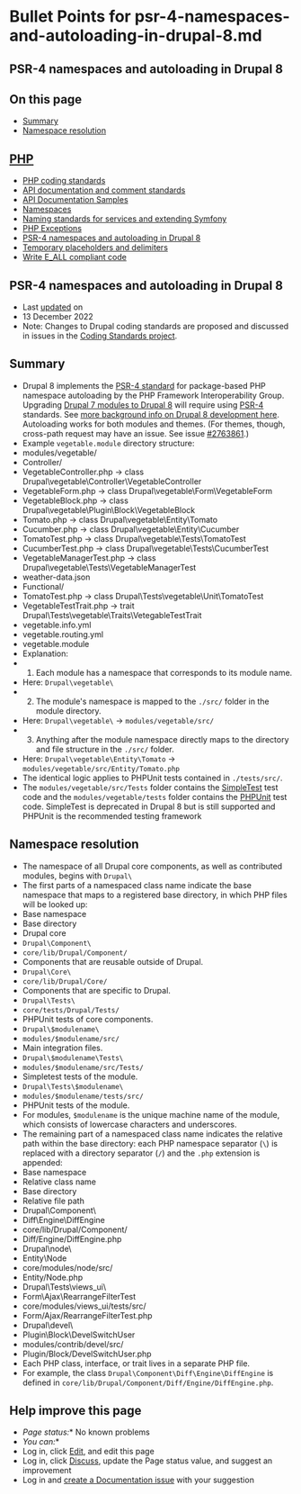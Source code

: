 # Bullet Points for psr-4-namespaces-and-autoloading-in-drupal-8.md


## PSR-4 namespaces and autoloading in Drupal 8

## On this page
- [Summary](/docs/develop/standards/php/psr-4-namespaces-and-autoloading-in-drupal-8#s-summary)
- [Namespace resolution](/docs/develop/standards/php/psr-4-namespaces-and-autoloading-in-drupal-8#s-namespace-resolution)

## [PHP](/docs/develop/standards/php)
- [PHP coding standards](/docs/develop/standards/php/php-coding-standards)
- [API documentation and comment standards](/docs/develop/standards/php/api-documentation-and-comment-standards)
- [API Documentation Samples](/docs/develop/standards/php/api-documentation-examples)
- [Namespaces](/docs/develop/coding-standards/namespaces)
- [Naming standards for services and extending Symfony](/docs/develop/coding-standards/naming-standards-for-services-and-extending-symfony)
- [PHP Exceptions](/docs/develop/coding-standards/php-exceptions)
- [PSR-4 namespaces and autoloading in Drupal 8](/docs/develop/standards/php/psr-4-namespaces-and-autoloading-in-drupal-8)
- [Temporary placeholders and delimiters](/docs/develop/coding-standards/temporary-placeholders-and-delimiters)
- [Write E\_ALL compliant code](/docs/develop/coding-standards/write-e_all-compliant-code)

## PSR-4 namespaces and autoloading in Drupal 8
- Last [updated](/node/2156625/discuss) on
- 13 December 2022
- Note: Changes to Drupal coding standards are proposed and discussed in issues in the [Coding Standards project](/project/coding_standards).

## [](#s-summary "Permalink to this headline")Summary
- Drupal 8 implements the [PSR-4 standard](https://github.com/php-fig/fig-standards/blob/master/accepted/PSR-4-autoloader.md) for package-based PHP namespace autoloading by the PHP Framework Interoperability Group. Upgrading [Drupal 7 modules to Drupal 8](https://www.drupal.org/update/modules/7/8) will require using [PSR-4](https://www.drupal.org/taxonomy/term/51071) standards. See [more background info on Drupal 8 development here](https://www.drupal.org/getting-started-d8-bkg-prereq). Autoloading works for both modules and themes. (For themes, though, cross-path request may have an issue. See issue [#2763861](/project/bootstrap/issues/2763861).)
- Example `vegetable.module` directory structure:
- modules/vegetable/
- Controller/
- VegetableController.php → class Drupal\\vegetable\\Controller\\VegetableController
- VegetableForm.php → class Drupal\\vegetable\\Form\\VegetableForm
- VegetableBlock.php → class Drupal\\vegetable\\Plugin\\Block\\VegetableBlock
- Tomato.php → class Drupal\\vegetable\\Entity\\Tomato
- Cucumber.php → class Drupal\\vegetable\\Entity\\Cucumber
- TomatoTest.php → class Drupal\\vegetable\\Tests\\TomatoTest
- CucumberTest.php → class Drupal\\vegetable\\Tests\\CucumberTest
- VegetableManagerTest.php → class Drupal\\vegetable\\Tests\\VegetableManagerTest
- weather-data.json
- Functional/
- TomatoTest.php → class Drupal\\Tests\\vegetable\\Unit\\TomatoTest
- VegetableTestTrait.php → trait Drupal\\Tests\\vegetable\\Traits\\VetegableTestTrait
- vegetable.info.yml
- vegetable.routing.yml
- vegetable.module
- Explanation:
- 1.  Each module has a namespace that corresponds to its module name.
- Here: `Drupal\vegetable\`
- 2.  The module's namespace is mapped to the `./src/` folder in the module directory.
- Here: `Drupal\vegetable\` → `modules/vegetable/src/`
- 3.  Anything after the module namespace directly maps to the directory and file structure in the `./src/` folder.
- Here: `Drupal\vegetable\Entity\Tomato` → `modules/vegetable/src/Entity/Tomato.php`
- The identical logic applies to PHPUnit tests contained in `./tests/src/`.
- The `modules/vegetable/src/Tests` folder contains the [SimpleTest](https://www.drupal.org/docs/7/testing/simpletest-testing-overview-drupal-7) test code and the `modules/vegetable/tests` folder contains the [PHPUnit](https://www.drupal.org/docs/8/phpunit) test code. SimpleTest is deprecated in Drupal 8 but is still supported and PHPUnit is the recommended testing framework

## [](#s-namespace-resolution "Permalink to this headline")Namespace resolution
- The namespace of all Drupal core components, as well as contributed modules, begins with `Drupal\`
- The first parts of a namespaced class name indicate the base namespace that maps to a registered base directory, in which PHP files will be looked up:
- Base namespace
- Base directory
- Drupal core
- `Drupal\Component\`
- `core/lib/Drupal/Component/`
- Components that are reusable outside of Drupal.
- `Drupal\Core\`
- `core/lib/Drupal/Core/`
- Components that are specific to Drupal.
- `Drupal\Tests\`
- `core/tests/Drupal/Tests/`
- PHPUnit tests of core components.
- `Drupal\$modulename\`
- `modules/$modulename/src/`
- Main integration files.
- `Drupal\$modulename\Tests\`
- `modules/$modulename/src/Tests/`
- Simpletest tests of the module.
- `Drupal\Tests\$modulename\`
- `modules/$modulename/tests/src/`
- PHPUnit tests of the module.
- For modules, `$modulename` is the unique machine name of the module, which consists of lowercase characters and underscores.
- The remaining part of a namespaced class name indicates the relative path within the base directory: each PHP namespace separator (`\`) is replaced with a directory separator (`/`) and the `.php` extension is appended:
- Base namespace
- Relative class name
- Base directory
- Relative file path
- Drupal\\Component\\
- Diff\\Engine\\DiffEngine
- core/lib/Drupal/Component/
- Diff/Engine/DiffEngine.php
- Drupal\\node\\
- Entity\\Node
- core/modules/node/src/
- Entity/Node.php
- Drupal\\Tests\\views\_ui\\
- Form\\Ajax\\RearrangeFilterTest
- core/modules/views\_ui/tests/src/
- Form/Ajax/RearrangeFilterTest.php
- Drupal\\devel\\
- Plugin\\Block\\DevelSwitchUser
- modules/contrib/devel/src/
- Plugin/Block/DevelSwitchUser.php
- Each PHP class, interface, or trait lives in a separate PHP file.
- For example, the class `Drupal\Component\Diff\Engine\DiffEngine` is defined in `core/lib/Drupal/Component/Diff/Engine/DiffEngine.php`.

## Help improve this page
- *Page status:** No known problems
- *You can:**
- Log in, click [Edit](/node/2156625/edit), and edit this page
- Log in, click [Discuss](/node/2156625/discuss), update the Page status value, and suggest an improvement
- Log in and [create a Documentation issue](/node/add/project-issue/documentation?title=Suggestion%20for%3A%20%282156625%29%20PSR-4%20namespaces%20and%20autoloading%20in%20Drupal%208) with your suggestion